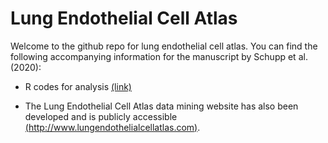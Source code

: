 # Lung Endothelial Cell Atlas
Welcome to the github repo for lung endothelial cell atlas. You can find the following accompanying information for the manuscript by Schupp et al. (2020):

* R codes for analysis [(link)](https://github.com/yale-p2med/lungendothelialcellatlas/tree/main/Rcodes)

* The Lung Endothelial Cell Atlas data mining website has also been developed and is publicly accessible [(http://www.lungendothelialcellatlas.com)](http://www.lungendothelialcellatlas.com/).
